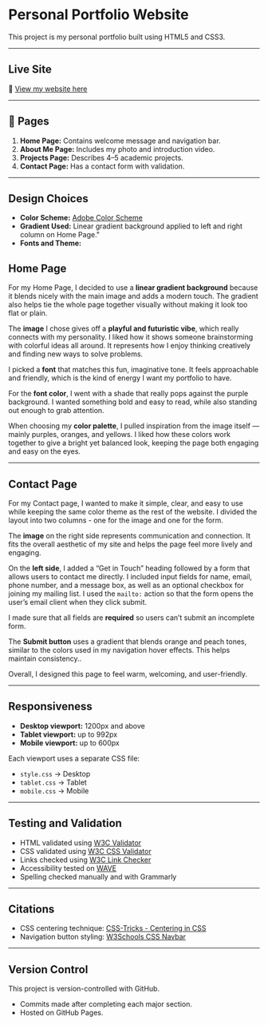 # Personal Portfolio Website

This project is my personal portfolio built using HTML5 and CSS3.

---

## Live Site
🔗 [View my website here](https://ayshachowdhury.github.io/portfolio-site/)

---

## 📄 Pages
1. **Home Page:** Contains welcome message and navigation bar.
2. **About Me Page:** Includes my photo and introduction video.
3. **Projects Page:** Describes 4–5 academic projects.
4. **Contact Page:** Has a contact form with validation.

---

## Design Choices
- **Color Scheme:** [Adobe Color Scheme](https://color.adobe.com/mythemes)
- **Gradient Used:** Linear gradient background applied to left and right column on Home Page."
- **Fonts and Theme:** 

## Home Page
For my Home Page, I decided to use a **linear gradient background** because it blends nicely with the main image and adds a modern touch. The gradient also helps tie the whole page together visually without making it look too flat or plain.

The **image** I chose gives off a **playful and futuristic vibe**, which really connects with my personality. I liked how it shows someone brainstorming with colorful ideas all around. It represents how I enjoy thinking creatively and finding new ways to solve problems.

I picked a **font** that matches this fun, imaginative tone. It feels approachable and friendly, which is the kind of energy I want my portfolio to have.

For the **font color**, I went with a shade that really pops against the purple background. I wanted something bold and easy to read, while also standing out enough to grab attention.

When choosing my **color palette**, I pulled inspiration from the image itself — mainly purples, oranges, and yellows. I liked how these colors work together to give a bright yet balanced look, keeping the page both engaging and easy on the eyes.


---

## Contact Page

For my Contact page, I wanted to make it simple, clear, and easy to use while keeping the same color theme as the rest of the website. I divided the layout into two columns - one for the image and one for the form.

The **image** on the right side represents communication and connection. It fits the overall aesthetic of my site and helps the page feel more lively and engaging.

On the **left side**, I added a “Get in Touch” heading followed by a form that allows users to contact me directly. I included input fields for name, email, phone number, and a message box, as well as an optional checkbox for joining my mailing list. I used the `mailto:` action so that the form opens the user’s email client when they click submit.

I made sure that all fields are **required** so users can’t submit an incomplete form.

The **Submit button** uses a gradient that blends orange and peach tones, similar to the colors used in my navigation hover effects. This helps maintain consistency..

Overall, I designed this page to feel warm, welcoming, and user-friendly.

---

## Responsiveness
- **Desktop viewport:** 1200px and above  
- **Tablet viewport:** up to 992px  
- **Mobile viewport:** up to 600px  

Each viewport uses a separate CSS file:
- `style.css` → Desktop
- `tablet.css` → Tablet
- `mobile.css` → Mobile

---

## Testing and Validation
- HTML validated using [W3C Validator](https://validator.w3.org/)
- CSS validated using [W3C CSS Validator](https://jigsaw.w3.org/css-validator/)
- Links checked using [W3C Link Checker](https://validator.w3.org/checklink)
- Accessibility tested on [WAVE](https://wave.webaim.org/)
- Spelling checked manually and with Grammarly

---

## Citations
- CSS centering technique: [CSS-Tricks - Centering in CSS](https://css-tricks.com/centering-css-complete-guide/)
- Navigation button styling: [W3Schools CSS Navbar](https://www.w3schools.com/css/css_navbar.asp)

---

## Version Control
This project is version-controlled with GitHub.
- Commits made after completing each major section.
- Hosted on GitHub Pages.

